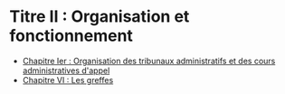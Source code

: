 # Titre II : Organisation et fonctionnement

- [Chapitre Ier : Organisation des tribunaux administratifs et des cours administratives d'appel](chapitre-ier)
- [Chapitre VI : Les greffes](chapitre-vi)
